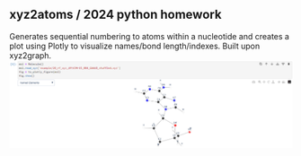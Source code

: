 ## xyz2atoms / 2024 python homework
Generates sequential numbering to atoms within a nucleotide and creates a plot using Plotly to visualize names/bond length/indexes.
Built upon xyz2graph.
![](img/example.png)